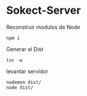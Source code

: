 # Sokect-Server

Reconstruir modulos de Node
```
npm i
```

Generar el Dist
```
txc -w
```

levantar servidor

```
nodemon dist/
node dist/
```